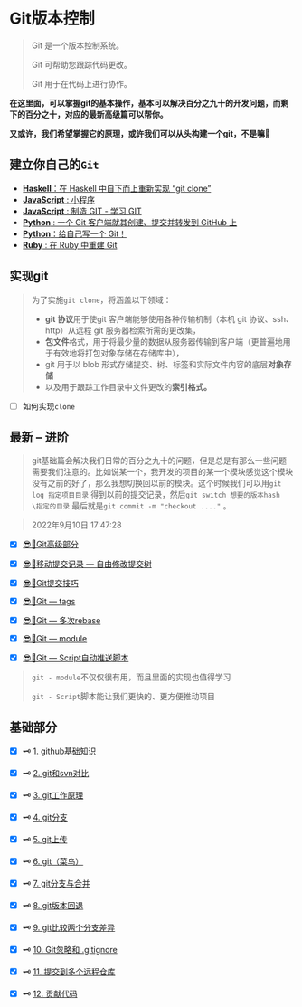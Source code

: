 # Git版本控制

> Git 是一个版本控制系统。
>
> Git 可帮助您跟踪代码更改。
>
> Git 用于在代码上进行协作。

**在这里面，可以掌握git的基本操作，基本可以解决百分之九十的开发问题，而剩下的百分之十，对应的最新高级篇可以帮你。**

**又或许，我们希望掌握它的原理，或许我们可以从头构建一个git，不是嘛🎉**

## 建立你自己的`Git`

- [**Haskell**：在 Haskell 中自下而上重新实现 “git clone”](http://stefan.saasen.me/articles/git-clone-in-haskell-from-the-bottom-up/)
- [**JavaScript** : 小程序](http://gitlet.maryrosecook.com/docs/gitlet.html)
- [**JavaScript** : 制造 GIT - 学习 GIT](https://kushagra.dev/blog/build-git-learn-git/)
- [**Python** : 一个 Git 客户端就其创建、提交并转发到 GitHub 上](https://benhoyt.com/writings/pygit/)
- [**Python**：给自己写一个 Git！](https://wyag.thb.lt/)
- [**Ruby** : 在 Ruby 中重建 Git](https://robots.thoughtbot.com/rebuilding-git-in-ruby)



## 实现git

> 为了实施`git clone`，将涵盖以下领域：
>
> - **git 协议**用于使git 客户端能够使用各种传输机制（本机 git 协议、ssh、http）从远程 git 服务器检索所需的更改集，
> - **包文件**格式，用于将最少量的数据从服务器传输到客户端（更普遍地用于有效地将打包对象存储在存储库中），
> - git 用于以 blob 形式存储提交、树、标签和实际文件内容的底层**对象存储**
> - 以及用于跟踪工作目录中文件更改的**索引格式。**

+ [ ] 如何实现`clone`





## 最新 – 进阶

> git基础篇会解决我们日常的百分之九十的问题，但是总是有那么一些问题需要我们注意的。比如说某一个，我开发的项目的某一个模块感觉这个模块没有之前的好了，那么我想切换回以前的模块。这个时候我们可以用`git log 指定项目目录` 得到以前的提交记录，然后`git switch 想要的版本hash \指定的目录` 最后就是`git commit -m "checkout ...."` 。

> 2022年9月10日 17:47:28

+ [x] [😎🎉Git高级部分](./markdown/super.md)
+ [x] [😎🎉移动提交记录 — 自由修改提交树](./markdown/move.md)
+ [x] [😎🎉Git提交技巧](./markdown/commit.md)
+ [x] [😎🎉Git — tags](./markdown/tags.md)
+ [x] [😎🎉Git — 多次rebase](./markdown/rebase.md)

+ [x] [😎🎉Git — module](./markdown/module.md)

+ [x] [😎🎉Git — Script自动推送脚本](./markdown/git-script.md)

> `git - module`不仅仅很有用，而且里面的实现也值得学习
>
> `git - Script`脚本能让我们更快的、更方便推动项目



## 基础部分

+ [x] 🗝️ [1. github基础知识](./markdown/github基础知识.md)

+ [x] 🗝️ [2. git和svn对比](./markdown/git和svn对比.md)

+ [x] 🗝️ [3. git工作原理](./markdown/git工作原理.md)

+ [x] 🗝️ [4. git分支](./markdown/git分支.md)

+ [x] 🗝️ [5. git上传](./markdown/git上传.md)

+ [x] 🗝️ [6. git（菜鸟）](./markdown/菜鸟git.md)

+ [x] 🗝️ [7. git分支与合并](./markdown/git分支与合并.md)

+ [x] 🗝️ [8. git版本回退](./markdown/git版本回退.md)

+ [x] 🗝️  [9. git比较两个分支差异](./markdown/git比较两个分支差异.md)

+ [x] 🗝️ [10. Git忽略和 .gitignore](./markdown/Git忽略和gitignore.md)

+ [x] 🗝️ [11. 提交到多个远程仓库](./markdown/git-adds.md)

+ [x] 🗝️ [12. 贡献代码](./markdown/git-contributor.md)

